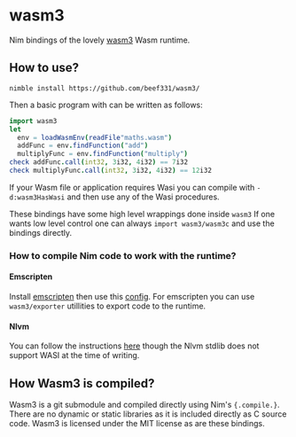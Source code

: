 # wasm3
Nim bindings of the lovely [wasm3](https://github.com/wasm3/wasm3) Wasm runtime.

## How to use?
`nimble install https://github.com/beef331/wasm3/`

Then a basic program with can be written as follows:
```nim
import wasm3
let
  env = loadWasmEnv(readFile"maths.wasm")
  addFunc = env.findFunction("add")
  multiplyFunc = env.findFunction("multiply")
check addFunc.call(int32, 3i32, 4i32) == 7i32
check multiplyFunc.call(int32, 3i32, 4i32) == 12i32
```

If your Wasm file or application requires Wasi you can compile with `-d:wasm3HasWasi` and then use any of the Wasi procedures.

These bindings have some high level wrappings done inside `wasm3`
If one wants low level control one can always `import wasm3/wasm3c` and use the bindings directly.

### How to compile Nim code to work with the runtime?

#### Emscripten
Install [emscripten](https://github.com/emscripten-core/emsdk#downloads--how-do-i-get-the-latest-emscripten-build) then use this [config](https://github.com/beef331/wasm3/blob/master/wasmsources/config.nims). 
For emscripten you can use `wasm3/exporter` utillities to export code to the runtime.

#### Nlvm
You can follow the instructions [here](https://github.com/arnetheduck/nlvm#wasm32-support) though the Nlvm stdlib does not support WASI at the time of writing.


## How Wasm3 is compiled?
Wasm3 is a git submodule and compiled directly using Nim's `{.compile.}`.
There are no dynamic or static libraries as it is included directly as C source code.
Wasm3 is licensed under the MIT license as are these bindings.

